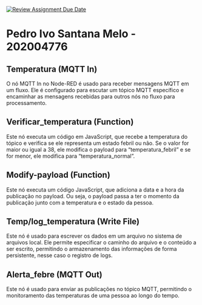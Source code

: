 [![Review Assignment Due Date](https://classroom.github.com/assets/deadline-readme-button-24ddc0f5d75046c5622901739e7c5dd533143b0c8e959d652212380cedb1ea36.svg)](https://classroom.github.com/a/nTFtQnuC)

# Pedro Ivo Santana Melo - 202004776

## Temperatura (MQTT In)
O nó MQTT In no Node-RED é usado para receber mensagens MQTT em um fluxo. Ele é configurado para escutar um tópico MQTT específico e encaminhar as mensagens recebidas para outros nós no fluxo para processamento.

## Verificar_temperatura (Function)
Este nó executa um código em JavaScript, que recebe a temperatura do tópico e verifica se ele representa um estado febril ou não. Se o valor for maior ou igual a 38, ele modifica o payload para “temperatura_febril” e se for menor, ele modifica para “temperatura_normal”.

## Modify-payload (Function)
Este nó executa um código JavaScript, que adiciona a data e a hora da publicação no payload. Ou seja, o payload passa a ter o momento da publicação junto com a temperatura e o estado da pessoa.

## Temp/log_temperatura (Write File)
Este nó é usado para escrever os dados em um arquivo no sistema de arquivos local. Ele permite especificar o caminho do arquivo e o conteúdo a ser escrito, permitindo o armazenamento das informações de forma persistente, nesse caso o registro de logs.

## Alerta_febre (MQTT Out)
Este nó é usado para enviar as publicações no tópico MQTT, permitindo o monitoramento das temperaturas de uma pessoa ao longo do tempo.
